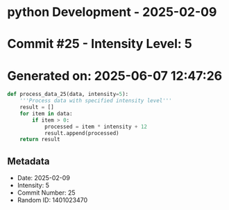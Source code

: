 ﻿# python Development - 2025-02-09
# Commit #25 - Intensity Level: 5
# Generated on: 2025-06-07 12:47:26
```python
def process_data_25(data, intensity=5):
    '''Process data with specified intensity level'''
    result = []
    for item in data:
        if item > 0:
            processed = item * intensity + 12
            result.append(processed)
    return result
```
## Metadata
- Date: 2025-02-09
- Intensity: 5
- Commit Number: 25
- Random ID: 1401023470
